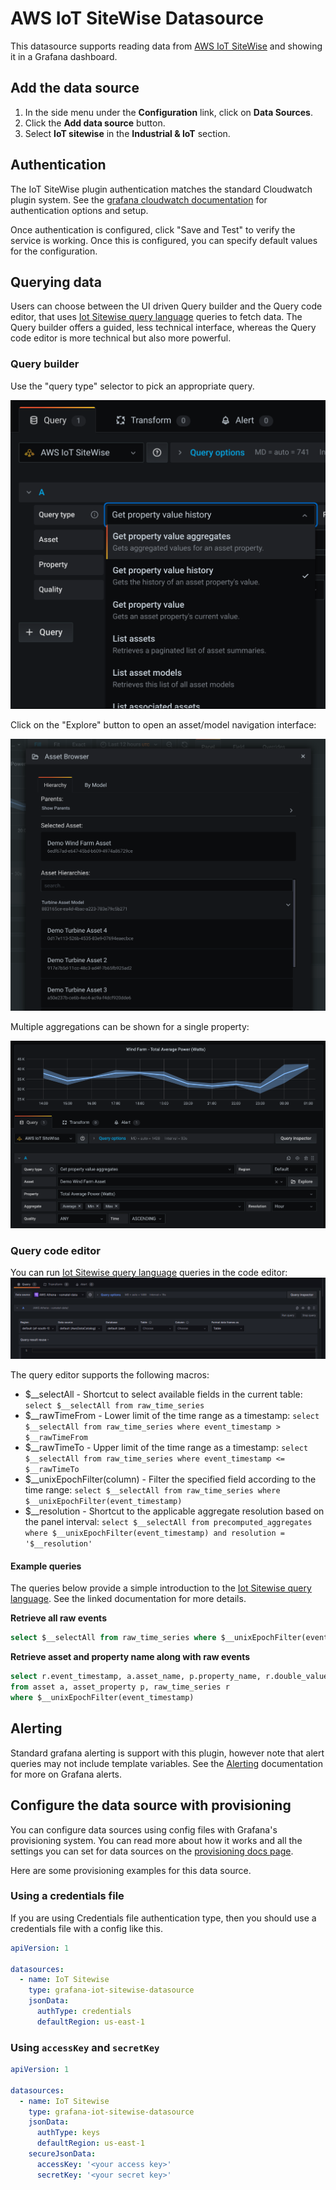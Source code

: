 # AWS IoT SiteWise Datasource

This datasource supports reading data from [AWS IoT SiteWise](https://aws.amazon.com/iot-sitewise/) and showing it in a Grafana dashboard.

## Add the data source

1. In the side menu under the **Configuration** link, click on **Data Sources**.
1. Click the **Add data source** button.
1. Select **IoT sitewise** in the **Industrial & IoT** section.

## Authentication

The IoT SiteWise plugin authentication matches the standard Cloudwatch plugin system. See the [grafana cloudwatch documentation](https://grafana.com/docs/grafana/latest/datasources/cloudwatch/#authentication) for authentication options and setup.

Once authentication is configured, click "Save and Test" to verify the service is working. Once this is configured, you can specify default values for the configuration.

## Querying data

Users can choose between the UI driven Query builder and the Query code editor, that uses [Iot Sitewise query language](https://docs.aws.amazon.com/iot-sitewise/latest/userguide/sql.html) queries to fetch data. The Query builder offers a guided, less technical interface, whereas the Query code editor is more technical but also more powerful.

### Query builder

Use the "query type" selector to pick an appropriate query.

![query-editor](https://raw.githubusercontent.com/grafana/iot-sitewise-datasource/main/docs/editor.png)

Click on the "Explore" button to open an asset/model navigation interface:

![query-editor](https://raw.githubusercontent.com/grafana/iot-sitewise-datasource/main/docs/explorer.png)

Multiple aggregations can be shown for a single property:

![query-editor](https://raw.githubusercontent.com/grafana/iot-sitewise-datasource/main/docs/editor2.png)

### Query code editor

You can run [Iot Sitewise query language](https://docs.aws.amazon.com/iot-sitewise/latest/userguide/sql.html) queries in the code editor:
![raw-query-editor](https://raw.githubusercontent.com/grafana/iot-sitewise-datasource/main/docs/editor-switch.png)

The query editor supports the following macros:

* $__selectAll - Shortcut to select available fields in the current table: `select $__selectAll from raw_time_series`
* $__rawTimeFrom - Lower limit of the time range as a timestamp: `select $__selectAll from raw_time_series where event_timestamp > $__rawTimeFrom`
* $__rawTimeTo - Upper limit of the time range as a timestamp: `select $__selectAll from raw_time_series where event_timestamp <= $__rawTimeTo`
* $__unixEpochFilter(column) - Filter the specified field according to the time range: `select $__selectAll from raw_time_series where $__unixEpochFilter(event_timestamp)`
* $__resolution - Shortcut to the applicable aggregate resolution based on the panel interval: `select $__selectAll from precomputed_aggregates where $__unixEpochFilter(event_timestamp) and resolution = '$__resolution'`

#### Example queries

The queries below provide a simple introduction to the [Iot Sitewise query language](https://docs.aws.amazon.com/iot-sitewise/latest/userguide/sql.html). See the linked documentation for more details.

**Retrieve all raw events**

```sql
select $__selectAll from raw_time_series where $__unixEpochFilter(event_timestamp)
```

**Retrieve asset and property name along with raw events**

```sql
select r.event_timestamp, a.asset_name, p.property_name, r.double_value
from asset a, asset_property p, raw_time_series r
where $__unixEpochFilter(event_timestamp)
```

## Alerting

Standard grafana alerting is support with this plugin, however note that alert queries may not include template variables.
See the [Alerting](https://grafana.com/docs/grafana/latest/alerting/alerts-overview/) documentation for more on Grafana alerts.

## Configure the data source with provisioning

You can configure data sources using config files with Grafana's provisioning system. You can read more about how it works and all the settings you can set for data sources on the [provisioning docs page](https://grafana.com/docs/grafana/latest/administration/provisioning/).

Here are some provisioning examples for this data source.

### Using a credentials file

If you are using Credentials file authentication type, then you should use a credentials file with a config like this.

```yaml
apiVersion: 1

datasources:
  - name: IoT Sitewise
    type: grafana-iot-sitewise-datasource
    jsonData:
      authType: credentials
      defaultRegion: us-east-1
```

### Using `accessKey` and `secretKey`

```yaml
apiVersion: 1

datasources:
  - name: IoT Sitewise
    type: grafana-iot-sitewise-datasource
    jsonData:
      authType: keys
      defaultRegion: us-east-1
    secureJsonData:
      accessKey: '<your access key>'
      secretKey: '<your secret key>'
```
